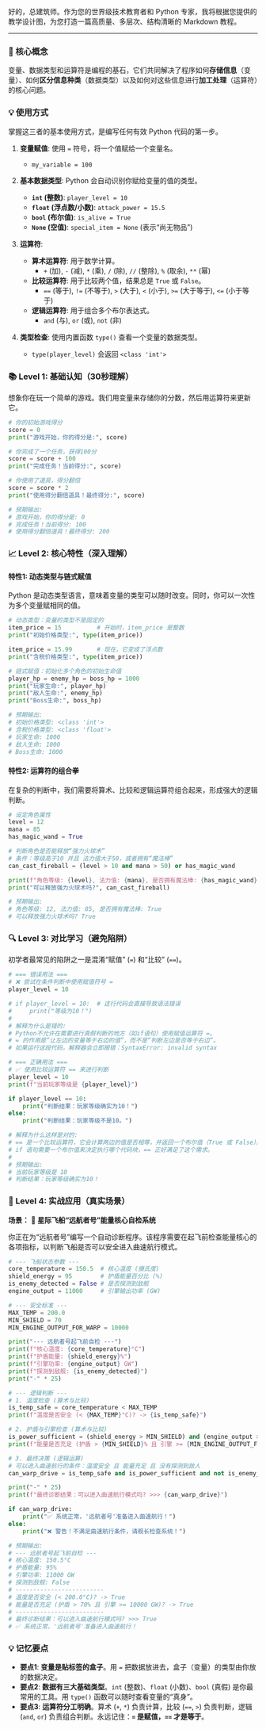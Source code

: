 好的，总建筑师。作为您的世界级技术教育者和 Python 专家，我将根据您提供的教学设计图，为您打造一篇高质量、多层次、结构清晰的 Markdown 教程。

---

### 🎯 核心概念
变量、数据类型和运算符是编程的基石，它们共同解决了程序如何**存储信息**（变量）、如何**区分信息种类**（数据类型）以及如何对这些信息进行**加工处理**（运算符）的核心问题。

### 💡 使用方式
掌握这三者的基本使用方式，是编写任何有效 Python 代码的第一步。

1.  **变量赋值**: 使用 `=` 符号，将一个值赋给一个变量名。
    - `my_variable = 100`

2.  **基本数据类型**: Python 会自动识别你赋给变量的值的类型。
    - **`int` (整数)**: `player_level = 10`
    - **`float` (浮点数/小数)**: `attack_power = 15.5`
    - **`bool` (布尔值)**: `is_alive = True`
    - **`None` (空值)**: `special_item = None` (表示“尚无物品”)

3.  **运算符**:
    - **算术运算符**: 用于数学计算。
      - `+` (加), `-` (减), `*` (乘), `/` (除), `//` (整除), `%` (取余), `**` (幂)
    - **比较运算符**: 用于比较两个值，结果总是 `True` 或 `False`。
      - `==` (等于), `!=` (不等于), `>` (大于), `<` (小于), `>=` (大于等于), `<=` (小于等于)
    - **逻辑运算符**: 用于组合多个布尔表达式。
      - `and` (与), `or` (或), `not` (非)

4.  **类型检查**: 使用内置函数 `type()` 查看一个变量的数据类型。
    - `type(player_level)` 会返回 `<class 'int'>`

### 📚 Level 1: 基础认知（30秒理解）
想象你在玩一个简单的游戏。我们用变量来存储你的分数，然后用运算符来更新它。

```python
# 你的初始游戏得分
score = 0
print("游戏开始，你的得分是:", score)

# 你完成了一个任务，获得100分
score = score + 100
print("完成任务！当前得分:", score)

# 你使用了道具，得分翻倍
score = score * 2
print("使用得分翻倍道具！最终得分:", score)

# 预期输出:
# 游戏开始，你的得分是: 0
# 完成任务！当前得分: 100
# 使用得分翻倍道具！最终得分: 200
```

### 📈 Level 2: 核心特性（深入理解）
#### 特性1: 动态类型与链式赋值
Python 是动态类型语言，意味着变量的类型可以随时改变。同时，你可以一次性为多个变量赋相同的值。

```python
# 动态类型：变量的类型不是固定的
item_price = 15          # 开始时，item_price 是整数
print("初始价格类型:", type(item_price))

item_price = 15.99       # 现在，它变成了浮点数
print("含税价格类型:", type(item_price))

# 链式赋值：初始化多个角色的初始生命值
player_hp = enemy_hp = boss_hp = 1000
print("玩家生命:", player_hp)
print("敌人生命:", enemy_hp)
print("Boss生命:", boss_hp)

# 预期输出:
# 初始价格类型: <class 'int'>
# 含税价格类型: <class 'float'>
# 玩家生命: 1000
# 敌人生命: 1000
# Boss生命: 1000
```

#### 特性2: 运算符的组合拳
在复杂的判断中，我们需要将算术、比较和逻辑运算符组合起来，形成强大的逻辑判断。

```python
# 设定角色属性
level = 12
mana = 85
has_magic_wand = True

# 判断角色是否能释放“强力火球术”
# 条件：等级高于10 并且 法力值大于50，或者拥有“魔法棒”
can_cast_fireball = (level > 10 and mana > 50) or has_magic_wand

print(f"角色等级: {level}, 法力值: {mana}, 是否拥有魔法棒: {has_magic_wand}")
print("可以释放强力火球术吗?", can_cast_fireball)

# 预期输出:
# 角色等级: 12, 法力值: 85, 是否拥有魔法棒: True
# 可以释放强力火球术吗? True
```

### 🔍 Level 3: 对比学习（避免陷阱）
初学者最常见的陷阱之一是混淆“赋值” (`=`) 和“比较” (`==`)。

```python
# === 错误用法 ===
# ❌ 尝试在条件判断中使用赋值符号 =
player_level = 10

# if player_level = 10:  # 这行代码会直接导致语法错误
#     print("等级为10！")
#
# 解释为什么是错的:
# Python不允许在需要进行真假判断的地方（如if语句）使用赋值运算符 =。
# = 的作用是“让左边的变量等于右边的值”，而不是“判断左边是否等于右边”。
# 如果运行这段代码，解释器会立即报错：SyntaxError: invalid syntax

# === 正确用法 ===
# ✅ 使用比较运算符 == 来进行判断
player_level = 10
print(f"当前玩家等级是 {player_level}")

if player_level == 10:
    print("判断结果：玩家等级确实为10！")
else:
    print("判断结果：玩家等级不是10。")

# 解释为什么这样是对的:
# == 是一个比较运算符，它会计算两边的值是否相等，并返回一个布尔值（True 或 False）。
# if 语句需要一个布尔值来决定执行哪个代码块，== 正好满足了这个需求。
#
# 预期输出:
# 当前玩家等级是 10
# 判断结果：玩家等级确实为10！
```

### 🚀 Level 4: 实战应用（真实场景）
**场景：** 🚀 **星际飞船“远航者号”能量核心自检系统**

你正在为“远航者号”编写一个自动诊断程序。该程序需要在起飞前检查能量核心的各项指标，以判断飞船是否可以安全进入曲速航行模式。

```python
# --- 飞船状态参数 ---
core_temperature = 150.5  # 核心温度 (摄氏度)
shield_energy = 95        # 护盾能量百分比 (%)
is_enemy_detected = False # 是否探测到敌舰
engine_output = 11000     # 引擎输出功率 (GW)

# --- 安全标准 ---
MAX_TEMP = 200.0
MIN_SHIELD = 70
MIN_ENGINE_OUTPUT_FOR_WARP = 10000

print("--- 远航者号起飞前自检 ---")
print(f"核心温度: {core_temperature}°C")
print(f"护盾能量: {shield_energy}%")
print(f"引擎功率: {engine_output} GW")
print(f"探测到敌舰: {is_enemy_detected}")
print("-" * 25)

# --- 逻辑判断 ---
# 1. 温度检查 (算术与比较)
is_temp_safe = core_temperature < MAX_TEMP
print(f"温度是否安全 (< {MAX_TEMP}°C)? -> {is_temp_safe}")

# 2. 护盾与引擎检查 (算术与比较)
is_power_sufficient = (shield_energy > MIN_SHIELD) and (engine_output >= MIN_ENGINE_OUTPUT_FOR_WARP)
print(f"能量是否充足 (护盾 > {MIN_SHIELD}% 且 引擎 >= {MIN_ENGINE_OUTPUT_FOR_WARP} GW)? -> {is_power_sufficient}")

# 3. 最终决策 (逻辑运算)
# 可以进入曲速航行的条件：温度安全 且 能量充足 且 没有探测到敌人
can_warp_drive = is_temp_safe and is_power_sufficient and not is_enemy_detected

print("-" * 25)
print(f"最终诊断结果：可以进入曲速航行模式吗? >>> {can_warp_drive}")

if can_warp_drive:
    print("✅ 系统正常，'远航者号'准备进入曲速航行！")
else:
    print("❌ 警告！不满足曲速航行条件，请舰长检查系统！")

# 预期输出:
# --- 远航者号起飞前自检 ---
# 核心温度: 150.5°C
# 护盾能量: 95%
# 引擎功率: 11000 GW
# 探测到敌舰: False
# -------------------------
# 温度是否安全 (< 200.0°C)? -> True
# 能量是否充足 (护盾 > 70% 且 引擎 >= 10000 GW)? -> True
# -------------------------
# 最终诊断结果：可以进入曲速航行模式吗? >>> True
# ✅ 系统正常，'远航者号'准备进入曲速航行！
```

### 💡 记忆要点
- **要点1**: **变量是贴标签的盒子**。用 `=` 把数据放进去，盒子（变量）的类型由你放的数据决定。
- **要点2**: **数据有三大基础类型**。`int` (整数)、`float` (小数)、`bool` (真假) 是你最常用的工具。用 `type()` 函数可以随时查看变量的“真身”。
- **要点3**: **运算符分工明确**。算术 (`+`, `*`) 负责计算，比较 (`==`, `>`) 负责判断，逻辑 (`and`, `or`) 负责组合判断。永远记住：**`=` 是赋值，`==` 才是等于**。